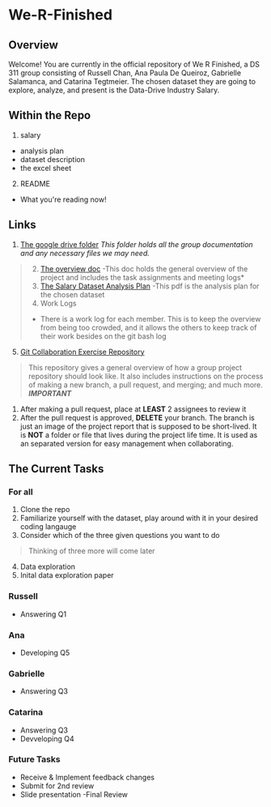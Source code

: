 # We-R-Finished
## Overview
Welcome! You are currently in the official repository of We R Finished, a DS 311 group consisting of Russell Chan, Ana Paula De Queiroz, Gabrielle Salamanca, and Catarina Tegtmeier. The chosen dataset they are going to explore, analyze, and present is the Data-Drive Industry Salary. 
## Within the Repo
1. salary
  - analysis plan
  - dataset description
  - the excel sheet 
2. README
  - What you're reading now!
## Links
1. [The google drive folder](https://drive.google.com/drive/folders/1M1jYp0MiyeWCBQHbs2pfAfvCYkD61lKU?usp=sharing)
*This folder holds all the group documentation and any necessary files we may need.*
> 2. [The overview doc](https://docs.google.com/document/d/1cgqEG4ZgZ36DACn_ysUwfLzuczyHDhThd7bskDm7z7E/edit?usp=sharing)
>   -This doc holds the general overview of the project and includes the task assignments and meeting logs*
> 3. [The Salary Dataset Analysis Plan](https://drive.google.com/file/d/1aWo1OW4jSkv4NkUQj6zRNrlxvscYXNDf/view?usp=sharing)
>   -This pdf is the analysis plan for the chosen dataset
> 4. Work Logs
>   - There is a work log for each member. This is to keep the overview from being too crowded, and it allows the others to keep track of their work besides on the git bash log
5. [Git Collaboration Exercise Repository](https://github.com/San-Francisco-State-University-DS/Git-Collaboration-Exercise)
> This repository gives a general overview of how a group project repository should look like. It also includes instructions on the process of making a new branch, a pull request, and merging; and much more.
***IMPORTANT***
1. After making a pull request, place at **LEAST** 2 assignees to review it
2. After the pull request is approved, **DELETE** your branch. The branch is just an image of the project report that is supposed to be short-lived. It is **NOT** a folder or file that lives during the project life time. It is used as an separated version for easy management when collaborating.
## The Current Tasks
### For all
1. Clone the repo
2. Familiarize yourself with the dataset, play around with it in your desired coding langauge
3. Consider which of the three given questions you want to do
> Thinking of three more will come later
4. Data exploration
5. Inital data exploration paper
### Russell
- Answering Q1
### Ana
- Developing Q5
### Gabrielle
- Answering Q3
### Catarina
- Answering Q3
- Devveloping Q4
### Future Tasks
- Receive & Implement feedback changes
- Submit for 2nd review
- Slide presentation
-Final Review
